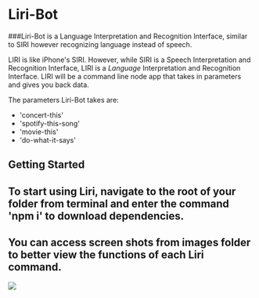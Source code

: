 # Liri-Bot

###Liri-Bot is a Language Interpretation and Recognition Interface, similar to SIRI however recognizing language instead of speech. 

LIRI is like iPhone's SIRI. However, while SIRI is a Speech Interpretation and Recognition Interface, LIRI is a _Language_ Interpretation and Recognition Interface. LIRI will be a command line node app that takes in parameters and gives you back data.


The parameters Liri-Bot takes are: 

* 'concert-this'
* 'spotify-this-song'
* 'movie-this'
* 'do-what-it-says'


## Getting Started 

## To start using Liri, navigate to the root of your folder from terminal and enter the command 'npm i' to download dependencies. 
## You can access screen shots from images folder to better view the functions of each Liri command.

<img src = "./images/npmi.png">


